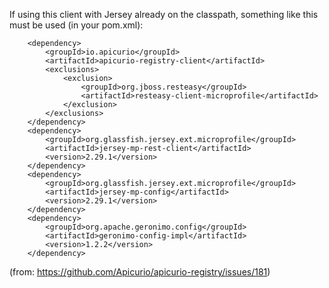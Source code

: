 If using this client with Jersey already on the classpath, something like this must be used (in your pom.xml):


        <dependency>
            <groupId>io.apicurio</groupId>
            <artifactId>apicurio-registry-client</artifactId>
            <exclusions>
                <exclusion>
                    <groupId>org.jboss.resteasy</groupId>
                    <artifactId>resteasy-client-microprofile</artifactId>
                </exclusion>
            </exclusions>
        </dependency>
        <dependency>
            <groupId>org.glassfish.jersey.ext.microprofile</groupId>
            <artifactId>jersey-mp-rest-client</artifactId>
            <version>2.29.1</version>
        </dependency>
        <dependency>
            <groupId>org.glassfish.jersey.ext.microprofile</groupId>
            <artifactId>jersey-mp-config</artifactId>
            <version>2.29.1</version>
        </dependency>
        <dependency>
            <groupId>org.apache.geronimo.config</groupId>
            <artifactId>geronimo-config-impl</artifactId>
            <version>1.2.2</version>
        </dependency>


(from: https://github.com/Apicurio/apicurio-registry/issues/181)
